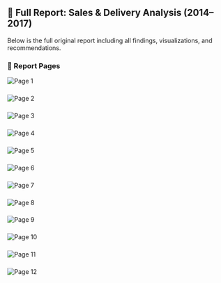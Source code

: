 ## 📘 Full Report: Sales & Delivery Analysis (2014–2017)

Below is the full original report including all findings, visualizations, and recommendations.

### 📄 Report Pages

![Page 1](images/report/page_1.png)  
###
![Page 2](images/report/page_2.png)  
###
![Page 3](images/report/page_3.png)  
###
![Page 4](images/report/page_4.png)  
###
![Page 5](images/report/page_5.png)  
###
![Page 6](images/report/page_6.png)  
###
![Page 7](images/report/page_7.png)  
###
![Page 8](images/report/page_8.png)  
###
![Page 9](images/report/page_9.png)  
###
![Page 10](images/report/page_10.png)  
###
![Page 11](images/report/page_11.png)  
###
![Page 12](images/report/page_12.png)  
